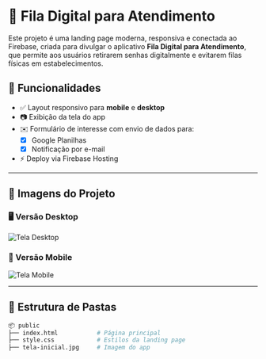 # 📱 Fila Digital para Atendimento

Este projeto é uma landing page moderna, responsiva e conectada ao Firebase, criada para divulgar o aplicativo **Fila Digital para Atendimento**, que permite aos usuários retirarem senhas digitalmente e evitarem filas físicas em estabelecimentos.

## 🚀 Funcionalidades

- ✅ Layout responsivo para **mobile** e **desktop**
- 📷 Exibição da tela do app
- ✉️ Formulário de interesse com envio de dados para:
  - [x] Google Planilhas
  - [x] Notificação por e-mail
- ⚡ Deploy via Firebase Hosting

---

## 📸 Imagens do Projeto

### 🖥️ Versão Desktop
![Tela Desktop](./assets/tela-desktop.png)

### 📱 Versão Mobile
![Tela Mobile](./assets/tela-mobile.png)

---

## 📁 Estrutura de Pastas

```bash
📦 public
├── index.html           # Página principal
├── style.css            # Estilos da landing page
├── tela-inicial.jpg     # Imagem do app
